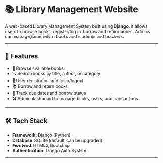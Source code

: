 # 📚 Library Management Website

A web-based Library Management System built using **Django**. It allows users to browse books, register/log in, borrow and return books. Admins can manage,issue,return books and students and teachers.

---

## 🚀 Features

- 📖 Browse available books
- 🔍 Search books by title, author, or category
- 👤 User registration and login/logout
- 📚 Borrow and return books
- 📆 Track due dates and borrow status
- 🛠️ Admin dashboard to manage books, users, and transactions

---

## 🛠️ Tech Stack

- **Framework**: Django (Python)
- **Database**: SQLite (default, can be upgraded)
- **Frontend**: HTML5, Bootstrap
- **Authentication**: Django Auth System

---
